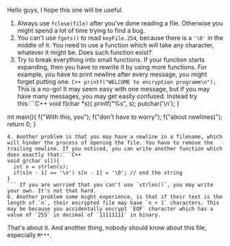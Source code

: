 Hello guys, I hope this one will be useful.

1. Always use `fclose(file)` after you've done reading a file. Otherwise you might spend a lot of time trying to find a bug.
2. You can't use `fgets()` to read `keyFile.254`, because there is a `'\0'` in the middle of it. You need to use a function which will take any character, whatever it might be. Does such function exist?
3. Try to break everything into small functions. If your function starts expanding, then you have to rewrite it by using more functions. For example, you have to print newline after every message, you might forget putting one. ```C++
printf("WELCOME to encryption programm\n");
``` This is a no-go! It may seem easy with one message, but if you may have many messages, you may get easily confused. Instead try this:```C++
void f(char *s){
  printf("%s", s);
  putchar('\n');
}

int main(){
  f("With this, you");
  f("don't have to worry");
  f("about newlines)");
  return 0;
}
```
4. Another problem is that you may have a newline in a filename, which will hinder the process of opening the file. You have to remove the trailing newline. If you noticed, you can write another function which does exactly that:```C++
void g(char s[]){
  int n = strlen(s);
  if(s[n - 1] == '\n') s[n - 1] = '\0'; // end the string
}
``` If you are worried that you can't use `strlen()`, you may write your own. It's not that hard.
6. Another problem some might experience, is that if their text is the length of `n`, their encrypted file may have `n + 1` characters. This may be because you accidentally encrypt `EOF` character which has a value of `255` in decimal of `11111111` in binary.
```
That's about it. And another thing, nobody should know about this file, especially `M***`.
